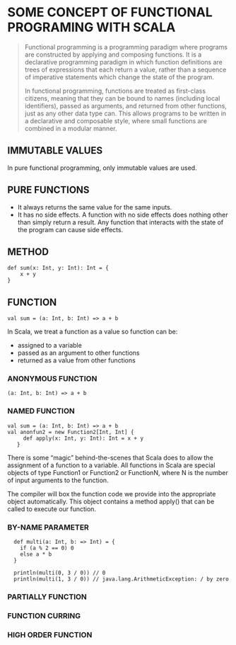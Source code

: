 # SOME CONCEPT OF FUNCTIONAL PROGRAMING WITH SCALA

> Functional programming is a programming paradigm where programs are constructed by applying and composing functions. It is a declarative programming paradigm in which function definitions are trees of expressions that each return a value, rather than a sequence of imperative statements which change the state of the program.
> 
> In functional programming, functions are treated as first-class citizens, meaning that they can be bound to names (including local identifiers), passed as arguments, and returned from other functions, just as any other data type can. This allows programs to be written in a declarative and composable style, where small functions are combined in a modular manner.

## IMMUTABLE VALUES

In pure functional programming, only immutable values are used.

## PURE FUNCTIONS

- It always returns the same value for the same inputs.
- It has no side effects. A function with no side effects does nothing other than simply return a result. Any function that interacts with the state of the program can cause side effects.

## METHOD

```
def sum(x: Int, y: Int): Int = {
    x + y
}
```

## FUNCTION
```
val sum = (a: Int, b: Int) => a + b
```

In Scala, we treat a function as a value so function can be:
- assigned to a variable
- passed as an argument to other functions
- returned as a value from other functions

### ANONYMOUS FUNCTION
```
(a: Int, b: Int) => a + b
```
### NAMED FUNCTION
```
val sum = (a: Int, b: Int) => a + b
val anonfun2 = new Function2[Int, Int] {
     def apply(x: Int, y: Int): Int = x + y
   }
```

There is some “magic” behind-the-scenes that Scala does to allow the assignment of a function to a variable. All functions in Scala are special objects of type Function1 or Function2 or FunctionN, where N is the number of input arguments to the function.

The compiler will box the function code we provide into the appropriate object automatically. This object contains a method apply() that can be called to execute our function.

### BY-NAME PARAMETER
```
  def multi(a: Int, b: => Int) = {
    if (a % 2 == 0) 0
    else a * b
  }
  
  println(multi(0, 3 / 0)) // 0
  println(multi(1, 3 / 0)) // java.lang.ArithmeticException: / by zero
```

### PARTIALLY FUNCTION

### FUNCTION CURRING

### HIGH ORDER FUNCTION